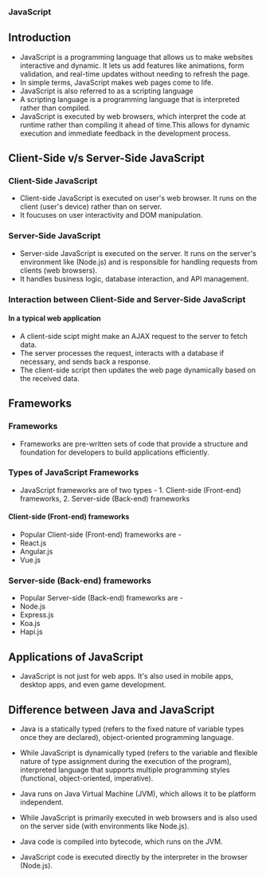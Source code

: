 ### JavaScript

## Introduction

- JavaScript is a programming language that allows us to make websites interactive and dynamic. It lets us add features like animations, form validation, and real-time updates without needing to refresh the page.
- In simple terms, JavaScript makes web pages come to life.
- JavaScript is also referred to as a scripting language
- A scripting language is a programming language that is interpreted rather than compiled.
- JavaScript is executed by web browsers, which interpret the code at runtime rather than compiling it ahead of time.This allows for dynamic execution and immediate feedback in the development process.

## Client-Side v/s Server-Side JavaScript

### Client-Side JavaScript

- Client-side JavaScript is executed on user's web browser. It runs on the client (user's device) rather than on server.
- It foucuses on user interactivity and DOM manipulation.

### Server-Side JavaScript

- Server-side JavaScript is executed on the server. It runs on the server's environment like (Node.js) and is responsible for handling requests from clients (web browsers).
- It handles business logic, database interaction, and API management.

### Interaction between Client-Side and Server-Side JavaScript

#### In a typical web application

- A client-side scipt might make an AJAX request to the server to fetch data.
- The server processes the request, interacts with a database if necessary, and sends back a response.
- The client-side script then updates the web page dynamically based on the received data.


## Frameworks

### Frameworks

- Frameworks are pre-written sets of code that provide a structure and foundation for developers to build applications efficiently.

### Types of JavaScript Frameworks

- JavaScript frameworks are of two types - 1. Client-side (Front-end) frameworks, 2. Server-side (Back-end) frameworks

#### Client-side (Front-end) frameworks

- Popular Client-side (Front-end) frameworks are - 
- React.js
- Angular.js
- Vue.js

### Server-side (Back-end) frameworks

- Popular Server-side (Back-end) frameworks are - 
- Node.js
- Express.js
- Koa.js
- Hapi.js


## Applications of JavaScript

- JavaScript is not just for web apps. It's also used in mobile apps, desktop apps, and even game development.

## Difference between Java and JavaScript

- Java is a statically typed (refers to the fixed nature of variable types once they are declared), object-oriented programming language.
- While JavaScript is dynamically typed (refers to the variable and flexible nature of type assignment during the execution of the program), interpreted language that supports multiple programming styles (functional, object-oriented, imperative).

- Java runs on Java Virtual Machine (JVM), which allows it to be platform independent.
- While JavaScript is primarily executed in web browsers and is also used on the server side (with environments like Node.js).

- Java code is compiled into bytecode, which runs on the JVM.
- JavaScript code is executed directly by the interpreter in the browser (Node.js).